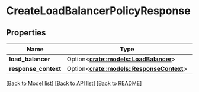 # CreateLoadBalancerPolicyResponse

## Properties

Name | Type | Description | Notes
------------ | ------------- | ------------- | -------------
**load_balancer** | Option<[**crate::models::LoadBalancer**](LoadBalancer.md)> |  | [optional]
**response_context** | Option<[**crate::models::ResponseContext**](ResponseContext.md)> |  | [optional]

[[Back to Model list]](../README.md#documentation-for-models) [[Back to API list]](../README.md#documentation-for-api-endpoints) [[Back to README]](../README.md)


